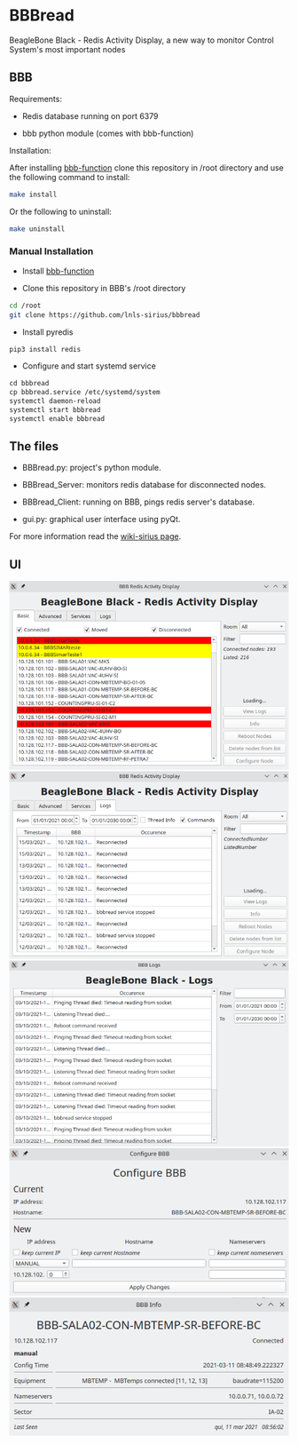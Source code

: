 # BBBread

BeagleBone Black - Redis Activity Display, a new way to monitor Control System's most important nodes

## BBB

Requirements:

* Redis database running on port 6379

* bbb python module (comes with bbb-function)

Installation:

After installing [bbb-function](https://github.com/lnls-sirius/bbb-function) clone this repository in /root directory and use the following command to install:

```bash
make install
```

Or the following to uninstall:
```bash
make uninstall
```



### Manual Installation

* Install [bbb-function](https://github.com/lnls-sirius/bbb-function)

* Clone this repository in BBB's /root directory

```bash
cd /root
git clone https://github.com/lnls-sirius/bbbread
```

* Install pyredis

```bash
pip3 install redis
```

* Configure and start systemd service
```
cd bbbread
cp bbbread.service /etc/systemd/system
systemctl daemon-reload
systemctl start bbbread
systemctl enable bbbread
```

## The files

- BBBread.py: project's python module.

- BBBread_Server: monitors redis database for disconnected nodes.

- BBBread_Client: running on BBB, pings redis server's database.

- gui.py: graphical user interface using pyQt.


For more information read the [wiki-sirius page](https://wiki-sirius.lnls.br/mediawiki/index.php/CON:BBBread).

## UI

![Main Interface](main.png)
![Logs tab](logs_tab.png)
![Logs](logs.png)
![Config](config.png)
![Info](info.png)